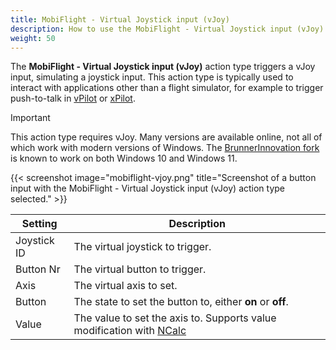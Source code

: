 ```yaml
---
title: MobiFlight - Virtual Joystick input (vJoy)
description: How to use the MobiFlight - Virtual Joystick input (vJoy) action type with MobiFlight.
weight: 50
---
```


The **MobiFlight - Virtual Joystick input (vJoy)** action type triggers a vJoy input, simulating a joystick input. This action type is typically used to interact with applications other than a flight simulator, for example to trigger push-to-talk in [vPilot](https://vpilot.rosscarlson.dev/) or [xPilot](https://docs.xpilot-project.org/).

> [!IMPORTANT]
> This action type requires vJoy. Many versions are available online, not all of which work with modern versions of Windows. The [BrunnerInnovation fork](https://github.com/BrunnerInnovation/vJoy) is known to work on both Windows 10 and Windows 11.

{{< screenshot image="mobiflight-vjoy.png" title="Screenshot of a button input with the MobiFlight - Virtual Joystick input (vJoy) action type selected." >}}

| Setting     | Description                                                                                                  |
| ----------- | ------------------------------------------------------------------------------------------------------------ |
| Joystick ID | The virtual joystick to trigger.                                                                             |
| Button Nr   | The virtual button to trigger.                                                                               |
| Axis        | The virtual axis to set.                                                                                     |
| Button      | The state to set the button to, either **on** or **off**.                                                    |
| Value       | The value to set the axis to. Supports value modification with [NCalc](/guides/modifying-values-with-ncalc/) |
